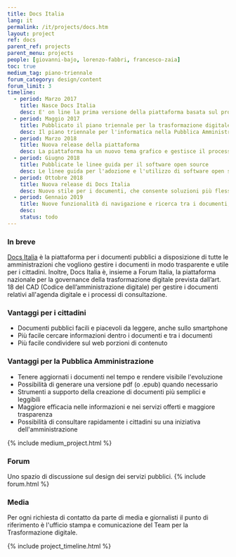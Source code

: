 ```yaml
---
title: Docs Italia
lang: it
permalink: /it/projects/docs.htm
layout: project
ref: docs
parent_ref: projects
parent_menu: projects
people: [giovanni-bajo, lorenzo-fabbri, francesco-zaia]
toc: true
medium_tag: piano-triennale
forum_category: design/content
forum_limit: 3
timeline:
  - period: Marzo 2017
    title: Nasce Docs Italia
    desc: E' on line la prima versione della piattaforma basata sul progetto open source ReadTheDocs
  - period: Maggio 2017
    title: Pubblicato il piano triennale per la trasformazione digitale
    desc: Il piano triennale per l'informatica nella Pubblica Amministrazione viene pubblicato sulla prima versione di Docs Italia
  - period: Marzo 2018
    title: Nuova release della piattaforma
    desc: La piattaforma ha un nuovo tema grafico e gestisce il processo di consultazione pubblica di documenti, come stabilito dal CAD
  - period: Giugno 2018
    title: Pubblicate le linee guida per il software open source
    desc: Le linee guida per l'adozione e l'utilizzo di software open source vengono pubblicate sulla prima versione di Docs Italia
  - period: Ottobre 2018
    title: Nuova release di Docs Italia
    desc: Nuovo stile per i documenti, che consente soluzioni più flessibili per produrre documenti ancora più facili e piacevole da leggere
  - period: Gennaio 2019
    title: Nuove funzionalità di navigazione e ricerca tra i documenti, ogni ente avrà una sezione dedicata per i documenti
    desc:
    status: todo
---
```


### In breve

[Docs Italia](https://docs.italia.it/) è la piattaforma per i documenti pubblici a disposizione di tutte le amministrazioni che vogliono gestire i documenti in modo trasparente e utile per i cittadini. Inoltre, Docs Italia è, insieme a Forum Italia, la piattaforma nazionale per la governance della trasformazione digitale prevista
dall’art. 18 del CAD (Codice dell’amministrazione digitale) per gestire i documenti relativi all'agenda digitale e i processi di consultazione.

### Vantaggi per i cittadini

* Documenti pubblici facili e piacevoli da leggere, anche sullo smartphone
* Più facile cercare informazioni dentro i documenti e tra i documenti
* Più facile condividere sul web porzioni di contenuto

### Vantaggi per la Pubblica Amministrazione

* Tenere aggiornati i documenti nel tempo e rendere visibile l'evoluzione
* Possibilità di generare una versione pdf (o .epub) quando necessario
* Strumenti a supporto della creazione di documenti più semplici e leggibili
* Maggiore efficacia nelle informazioni e nei servizi offerti e maggiore trasparenza
* Possibilità di consultare rapidamente i cittadini su una iniziativa dell'amministrazione

{% include medium_project.html %}

### Forum

Uno spazio di discussione sul design dei servizi pubblici.
{% include forum.html %}

### Media

Per ogni richiesta di contatto da parte di media e giornalisti il punto di riferimento è l'ufficio stampa e comunicazione del Team per la Trasformazione digitale.

{% include project_timeline.html %}

